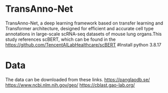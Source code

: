 # TransAnno-Net
TransAnno-Net, a deep learning framework based on transfer learning and Transformer architecture, designed for efficient and accurate cell type annotations in large-scale scRNA-seq datasets of mouse lung organs.This study references scBERT, which can be found in the https://github.com/TencentAILabHealthcare/scBERT
#Install
python 3.8.17
# Data
The data can be downloaded from these links.
https://panglaodb.se/
https://www.ncbi.nlm.nih.gov/geo/
https://cblast.gao-lab.org/

